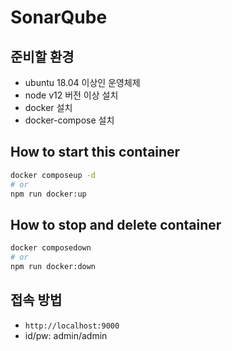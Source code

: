 # SonarQube

## 준비할 환경

- ubuntu 18.04 이상인 운영체제
- node v12 버전 이상 설치
- docker 설치
- docker-compose 설치


## How to start this container

```bash
docker composeup -d
# or
npm run docker:up
```

## How to stop and delete container

```bash
docker composedown
# or
npm run docker:down
```

## 접속 방법

- `http://localhost:9000`
- id/pw: admin/admin
